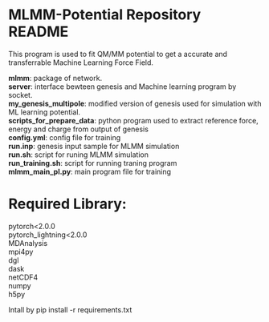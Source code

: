 # MLMM-Potential Repository README

This program is used to fit QM/MM potential to get a accurate and transferrable Machine Learning Force Field. 

**mlmm**: package of network.  
**server**: interface bewteen genesis and Machine learning program by socket.  
**my_genesis_multipole**: modified version of genesis used for simulation with ML learning potential.  
**scripts_for_prepare_data**: python program used to extract reference force, energy and charge from output of genesis  
**config.yml**: config file for training  
**run.inp**: genesis input sample for MLMM simulation  
**run.sh**: script for runing MLMM simulation  
**run_training.sh**: script for running traning program  
**mlmm_main_pl.py**: main program file for training  

# Required Library:
pytorch<2.0.0  
pytorch_lightning<2.0.0  
MDAnalysis  
mpi4py  
dgl  
dask  
netCDF4  
numpy  
h5py  

Intall by pip install -r requirements.txt
